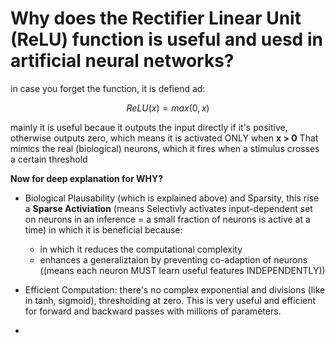 # Why does the Rectifier Linear Unit (ReLU) function is useful and uesd in artificial neural networks?

in case you forget the function, it is defiend ad: 

$$
ReLU(x) = max(0,x)
$$

mainly it is useful becaue it outputs the input directly if it's positive, otherwise outputs zero, which means it is activated ONLY when **x > 0**
That mimics the real (biological) neurons, which it fires when a stimulus crosses a certain threshold

**Now for deep explanation for WHY?**
- Biological Plausability (which is explained above) and Sparsity,
   this rise a **Sparse Activiation** (means Selectivly activates input-dependent set on neurons in an inference = a small fraction of neurons is active at a time) in which it is beneficial because:
   - in which it reduces the computational complexity 
   - enhances a generaliztaion by preventing co-adaption of neurons ((means each neuron MUST learn useful features INDEPENDENTLY))
     
- Efficient Computation: there's no complex exponential and divisions (like in tanh, sigmoid), thresholding at zero.
   This is very useful and efficient for forward and backward passes with millions of parameters.
  
-
